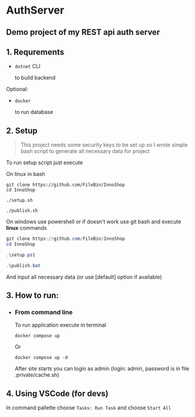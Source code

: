 # AuthServer

## Demo project of my REST api auth server

## 1. Requrements

* `dotnet` CLI

  to build backend

Optional:

* `docker`

  to run database
  
## 2. Setup

> This project needs some security keys to be set up so I wrote simple bash script to generate all necessary data for project

To run setup script just execute 

On linux in bash

```shell
git clone https://github.com/FileBin/InnoShop
cd InnoShop

./setup.sh

./publish.sh
```


On windows use powershell or if doesn't work use git bash and execute **linux** commands

```ps1
git clone https://github.com/FileBin/InnoShop
cd InnoShop

.\setup.ps1

.\publish.bat
```

And input all necessary data (or use \[default\] option if available)

## 3. How to run:
* ### From command line
  To run application execute in terminal

  ```shell
  docker compose up
  ```

  Or 

  ```shell
  docker compose up -d
  ```

  After site starts you can login as admin (login: admin, password is in file .private/cache.sh)

## 4. Using VSCode (for devs)
  In command pallette choose `Tasks: Run Task` and choose `Start All`
